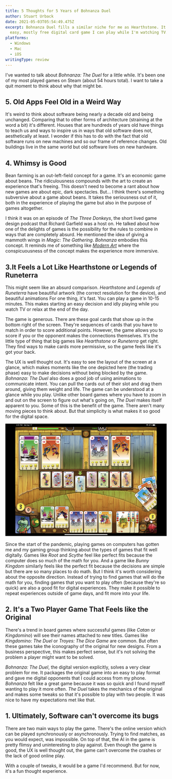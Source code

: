 ```yaml
---
title: 5 Thoughts for 5 Years of Bohnanza Duel
author: Stuart Urback
date: 2021-05-03T05:54:49.475Z
excerpt: Bohnanza Duel fills a similar niche for me as Hearthstone. It's an
  easy, mostly free digital card game I can play while I'm watching TV.
platforms:
  - Windows
  - Mac
  - iOS
writingType: review
---
```

I've wanted to talk about *Bohnanza: The Duel* for a little while. It's been one of my most played games on Steam (about 54 hours total). I want to take a quit moment to think about why that might be.

## 5. Old Apps Feel Old in a Weird Way

It's weird to think about software being nearly a decade old and being unchanged. Comparing that to other forms of architecture (straining at the word a bit) it's different. Houses that are hundreds of years old have things to teach us and ways to inspire us in ways that old software does not, aesthetically at least. I wonder if this has to do with the fact that old software runs on new machines and so our frame of reference changes. Old buildings live in the same world but old software lives on new hardware. 

## 4. Whimsy is Good

Bean farming is an out-left-field concept for a game. It's an economic game about beans. The ridiculousness compounds with the art to create an experience that's freeing. This doesn't need to become a rant about how new games are about epic, dark spectacles. But... I think there's something subversive about a game about beans. It takes the seriousness out of it, both in the experience of playing the game but also in the purpose of games altogether.

I think it was on an episode of *The Three Donkeys*, the short lived game design podcast that Richard Garfield was a host on. He talked about how one of the delights of games is the possibility for the rules to combine in ways that are completely absurd. He mentioned the idea of giving a mammoth wings in *Magic: The Gathering*. *Bohnanza* embodies this concept. It reminds me of something like *[Modern Art](https://playthistonight.com/posts/modern-art:-a-game-of-art-and-commerce/)* where the conspicuousness of the concept makes the experience more immersive.

## 3.It Feels a Lot Like Hearthstone or Legends of Runeterra

This might seem like an absurd comparison. *Hearthstone* and *Legends of Runeterra* have beautiful artwork (the correct resolution for the device), and beautiful animations  For one thing, it's fast. You can play a game in 10-15 minutes. This makes starting an easy decision and idly playing while you watch TV or relax at the end of the day. 

The game is generous. There are these goal cards that show up in the bottom right of the screen. They're sequences of cards that you have to match in order to score additional points. However, the game allows you to score if you or the opponent makes the connections themselves. It's the little type of thing that big games like *Hearthstone* or *Runeterra* get right. They find ways to make cards more permissive, so the game feels like it's got your back. 

The UX is well thought out. It's easy to see the layout of the screen at a glance, which makes moments like the one depicted here (the trading phase) easy to make decisions without being blocked by the game. *Bohnanza: The Duel* also does a good job of using animations to communicate intent. You can pull the cards out of their slot and drag them around, giving them weight and life. The game can be understood at a glance while you play. Unlike other board games where you have to zoom in and out on the screen to figure out what's going on, *The Duel* makes itself apparent to you. Some of this is the benefit of the game. There aren't many moving pieces to think about. But that simplicity is what makes it so good for the digital space. 

![](/src/static/img/img_0024-2.jpeg "Bohnanza: The Duel Trading Phase")

Since the start of the pandemic, playing games on computers has gotten me and my gaming group thinking about the types of games that fit well digitally. Games like *Root* and *Scythe* feel like perfect fits because the computer does so much of the math for you. And a game like *Bunny Kingdom* similarly feels like the perfect fit because the decisions are simple but there are so many places to do math. But I think it's worth considering about the opposite direction. Instead of trying to find games that will do the math for you, finding games that you want to play often (because they're so quick) are also a good fit for digital experiences. They make it possible to repeat experiences outside of game days, and fit more into your life.

## 2. It's a Two Player Game That Feels like the Original

There's a trend in board games where successful games (like *Catan* or *Kingdomino*) will see their names attached to new titles. Games like *Kingdomino: The Duel* or *Troyes: The Dice Game* are common. But often these games take the iconography of the original for new designs. From a business perspective, this makes perfect sense, but it's not solving the problem a player might want to be solved.

*Bohnanza: The Duel*, the digital version explicitly, solves a very clear problem for me. It packages the original game into an easy to play format and gave me digital opponents that I could access from my phone. *Bohnanza* felt like a great game because it was so quick and I found myself wanting to play it more often. *The Duel* takes the mechanics of the original and makes some tweaks so that it's possible to play with two people. It was nice to have my expectations met like that.

## 1. Ultimately, Software can't overcome its bugs

There are two main ways to play the game. There's the online version which can be played synchronously or asynchronously. Trying to find matches, as you would expect, was impossible.  On top of that, the AI in the game is pretty flimsy and uninteresting to play against. Even though the game is good, the UX is well thought out, the game can't overcome the crashes or the lack of good online play. 

With a couple of tweaks, it would be a game I'd recommend. But for now, it's a fun thought experience.